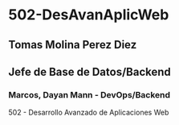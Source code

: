 # 502-DesAvanAplicWeb

## Tomas Molina Perez Diez
## Jefe de Base de Datos/Backend

### Marcos, Dayan Mann - DevOps/Backend

502 - Desarrollo Avanzado de Aplicaciones Web
